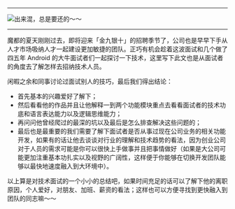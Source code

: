 
------

![出来混，总是要还的～～](http://upload-images.jianshu.io/upload_images/2539684-734e6bb53e68cb68.jpeg?imageMogr2/auto-orient/strip%7CimageView2/2/w/1240)

------

魔都的夏天刚刚过去，即将迎来「金九银十」的招聘季节了，公司也是早早下手从人才市场吸纳人才一起建设更加敏捷的团队。正巧有机会趁着这波面试和几个做了四五年 Android 的大牛面试者们一起探讨一下技术，这里写下此文也是从面试者的角度去了解怎样去招纳技术人员。

闲暇之余和同事讨论过面试别人的技巧，最后我们得出结论：

- 首先基本的兴趣爱好了解下；
- 然后看看他的作品并且让他解释一到两个功能模块重点去看看面试者的技术功底和语言表达能力以及逻辑思维能力；
- 再问问他曾经爬过的最深的坑以及最后是怎么排查解决这些问题的；
- 最后也是最重要的我们需要了解下面试者是否从事过现在公司业务的相关功能开发，如果有的话让他去谈谈对行业的理解和技术趋势的看法，因为创业公司对于人员的需求可能是你可以很快上手做事并且把事情做好（如果是大公司可能更加注重基本功扎实以及视野的广阔性，这样便于你能够在切换开发团队能够以最快地速度融入到大环境中）。

以上算是对技术面试的一个小小的总结吧，如果时间充足的话可以了解下他的离职原因，个人爱好，对朋友、加班、薪资的看法；这样也可以方便寻找到更快融入到团队的同志嘛～～




